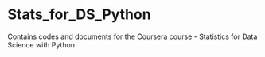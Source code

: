 # Stats_for_DS_Python
Contains codes and documents for the Coursera course - Statistics for Data Science with Python
